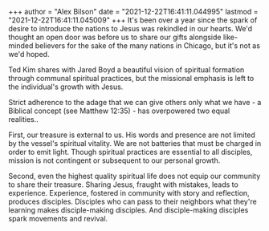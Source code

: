 +++
author = "Alex Bilson"
date = "2021-12-22T16:41:11.044995"
lastmod = "2021-12-22T16:41:11.045009"
+++
It's been over a year since the spark of desire to introduce the nations to Jesus was rekindled in our hearts. We'd thought an open door was before us to share our gifts alongside like-minded believers for the sake of the many nations in Chicago, but it's not as we'd hoped.

Ted Kim shares with Jared Boyd a beautiful vision of spiritual formation through communal spiritual practices, but the missional emphasis is left to the individual's growth with Jesus.

Strict adherence to the adage that we can give others only what we have - a Biblical concept (see Matthew 12:35) - has overpowered two equal realities..

First, our treasure is external to us. His words and presence are not limited by the vessel's spiritual vitality. We are not batteries that must be charged in order to emit light. Though spiritual practices are essential to all disciples, mission is not contingent or subsequent to our personal growth.

Second, even the highest quality spiritual life does not equip our community to share their treasure. Sharing Jesus, fraught with mistakes, leads to experience. Experience, fostered in community with story and reflection, produces disciples. Disciples who can pass to their neighbors what they're learning makes disciple-making disciples. And disciple-making disciples spark movements and revival.